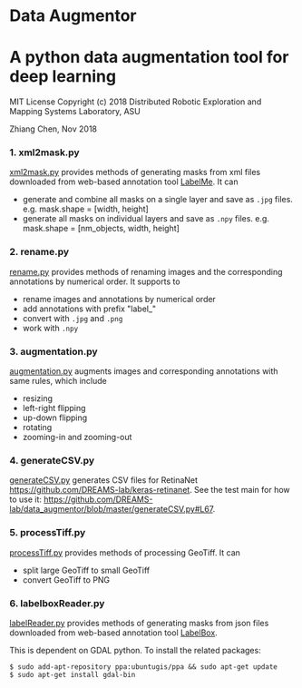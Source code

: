 # Data Augmentor
# A python data augmentation tool for deep learning

MIT License
Copyright (c) 2018 Distributed Robotic Exploration and Mapping Systems Laboratory, ASU

Zhiang Chen, Nov 2018

### 1. xml2mask.py
[xml2mask.py](https://github.com/DREAMS-lab/data_augmentor/blob/master/xml2mask.py) provides methods of generating masks from xml files downloaded from web-based annotation tool [LabelMe](http://labelme.csail.mit.edu). It can
- generate and combine all masks on a single layer and save as `.jpg` files. e.g. mask.shape = [width, height]
- generate all masks on individual layers and save as `.npy` files. e.g. mask.shape = [nm_objects, width, height]

### 2. rename.py
[rename.py](https://github.com/DREAMS-lab/data_augmentor/blob/master/xml2mask.py) provides methods of renaming images and the corresponding annotations by numerical order. It supports to
- rename images and annotations by numerical order
- add annotations with prefix "label_" 
- convert with `.jpg` and `.png`
- work with `.npy`

### 3. augmentation.py
[augmentation.py](https://github.com/DREAMS-lab/data_augmentor/blob/master/augmentation.py) augments images and corresponding annotations with same rules, which include  
- resizing
- left-right flipping
- up-down flipping
- rotating
- zooming-in and zooming-out

### 4. generateCSV.py
[generateCSV.py](https://github.com/DREAMS-lab/data_augmentor/blob/master/generateCSV.py) generates CSV files for RetinaNet https://github.com/DREAMS-lab/keras-retinanet. See the test main for how to use it: https://github.com/DREAMS-lab/data_augmentor/blob/master/generateCSV.py#L67.

### 5. processTiff.py
[processTiff.py](https://github.com/DREAMS-lab/data_augmentor/blob/master/processTiff.py) provides methods of processing GeoTiff. It can
- split large GeoTiff to small GeoTiff
- convert GeoTiff to PNG  

### 6. labelboxReader.py
[labelReader.py](https://github.com/DREAMS-lab/data_augmentor/blob/master/labelboxReader.py) provides methods of generating masks from json files downloaded from web-based annotation tool [LabelBox](https://labelbox.com). 

This is dependent on GDAL python. To install the related packages:
```
$ sudo add-apt-repository ppa:ubuntugis/ppa && sudo apt-get update
$ sudo apt-get install gdal-bin
```